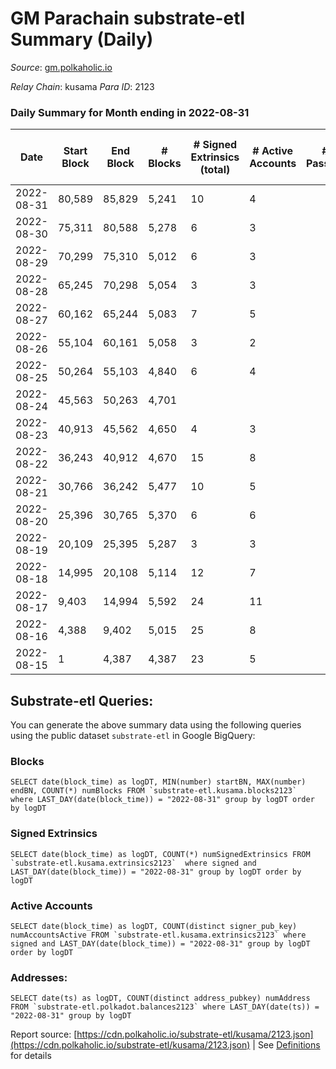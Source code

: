 # GM Parachain substrate-etl Summary (Daily)

_Source_: [gm.polkaholic.io](https://gm.polkaholic.io)

*Relay Chain*: kusama
*Para ID*: 2123



### Daily Summary for Month ending in 2022-08-31


| Date | Start Block | End Block | # Blocks | # Signed Extrinsics (total) | # Active Accounts | # Passive | # New | # Addresses with Balances | # Events | # Transfers | # XCM Transfers In | # XCM Transfers Out |
| ---- | ----------- | --------- | -------- | --------------------------- | ----------------- | --------- | ----- | ------------------------- | -------- | ----------- | ------------------ | ------------------- |
| 2022-08-31 | 80,589 | 85,829 | 5,241  | 10 | 4 |  |  | 45 | 10,828 | 263  |   |   |
| 2022-08-30 | 75,311 | 80,588 | 5,278  | 6 | 3 |  |  |  | 10,714 | 116  |   |   |
| 2022-08-29 | 70,299 | 75,310 | 5,012  | 6 | 3 |  |  |  | 10,240 | 155  |   |   |
| 2022-08-28 | 65,245 | 70,298 | 5,054  | 3 | 3 |  |  |  | 10,222 | 90  |   |   |
| 2022-08-27 | 60,162 | 65,244 | 5,083  | 7 | 5 |  |  |  | 10,409 | 187  |   |   |
| 2022-08-26 | 55,104 | 60,161 | 5,058  | 3 | 2 |  |  |  | 10,202 | 59  |   |   |
| 2022-08-25 | 50,264 | 55,103 | 4,840  | 6 | 4 |  |  |  | 9,852 | 131  |   |   |
| 2022-08-24 | 45,563 | 50,263 | 4,701  |  |  |  |  |  | 9,410 |   |   |   |
| 2022-08-23 | 40,913 | 45,562 | 4,650  | 4 | 3 |  |  |  | 9,444 | 110  |   |   |
| 2022-08-22 | 36,243 | 40,912 | 4,670  | 15 | 8 |  |  |  | 9,794 | 340  |   |   |
| 2022-08-21 | 30,766 | 36,242 | 5,477  | 10 | 5 |  |  |  | 11,200 | 177  |   |   |
| 2022-08-20 | 25,396 | 30,765 | 5,370  | 6 | 6 |  |  |  | 10,946 | 157  |   |   |
| 2022-08-19 | 20,109 | 25,395 | 5,287  | 3 | 3 |  |  |  | 10,696 | 92  |   |   |
| 2022-08-18 | 14,995 | 20,108 | 5,114  | 12 | 7 |  |  |  | 10,578 | 270  |   |   |
| 2022-08-17 | 9,403 | 14,994 | 5,592  | 24 | 11 |  |  |  | 11,717 | 388  |   |   |
| 2022-08-16 | 4,388 | 9,402 | 5,015  | 25 | 8 |  |  |  | 10,545 | 359  |   |   |
| 2022-08-15 | 1 | 4,387 | 4,387  | 23 | 5 |  |  |  | 8,902 | 5  |   |   |

## Substrate-etl Queries:
You can generate the above summary data using the following queries using the public dataset `substrate-etl` in Google BigQuery:


### Blocks
```
SELECT date(block_time) as logDT, MIN(number) startBN, MAX(number) endBN, COUNT(*) numBlocks FROM `substrate-etl.kusama.blocks2123`  where LAST_DAY(date(block_time)) = "2022-08-31" group by logDT order by logDT
```


### Signed Extrinsics
```
SELECT date(block_time) as logDT, COUNT(*) numSignedExtrinsics FROM `substrate-etl.kusama.extrinsics2123`  where signed and LAST_DAY(date(block_time)) = "2022-08-31" group by logDT order by logDT
```


### Active Accounts
```
SELECT date(block_time) as logDT, COUNT(distinct signer_pub_key) numAccountsActive FROM `substrate-etl.kusama.extrinsics2123` where signed and LAST_DAY(date(block_time)) = "2022-08-31" group by logDT order by logDT
```


### Addresses:
```
SELECT date(ts) as logDT, COUNT(distinct address_pubkey) numAddress FROM `substrate-etl.polkadot.balances2123` where LAST_DAY(date(ts)) = "2022-08-31" group by logDT
```



Report source: [https://cdn.polkaholic.io/substrate-etl/kusama/2123.json](https://cdn.polkaholic.io/substrate-etl/kusama/2123.json) | See [Definitions](/DEFINITIONS.md) for details
